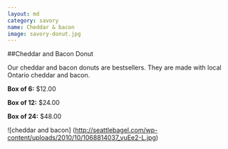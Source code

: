 ```yaml
---
layout: md
category: savory
name: Cheddar & bacon
image: savory-donut.jpg
---
```


##Cheddar and Bacon Donut

Our cheddar and bacon donuts are bestsellers. They are made with local Ontario cheddar and bacon.

**Box of 6:** $12.00

**Box of 12:** $24.00

**Box of 24:** $48.00

![cheddar and bacon] (http://seattlebagel.com/wp-content/uploads/2010/10/1068814037_vuEe2-L.jpg)